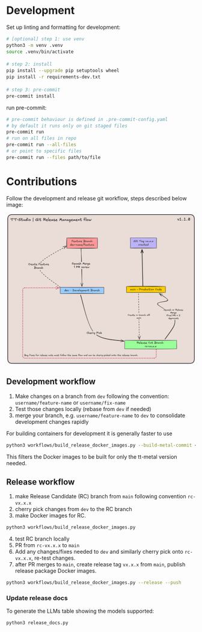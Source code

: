 # Development

Set up linting and formatting for development:
```bash
# [optional] step 1: use venv
python3 -m venv .venv
source .venv/bin/activate

# step 2: install
pip install --upgrade pip setuptools wheel
pip install -r requirements-dev.txt

# step 3: pre-commit
pre-commit install
```

run pre-commit:
```bash
# pre-commit behaviour is defined in .pre-commit-config.yaml
# by default it runs only on git staged files
pre-commit run
# run on all files in repo
pre-commit run --all-files
# or point to specific files
pre-commit run --files path/to/file
```

# Contributions

Follow the development and release git workflow, steps described below image:

![git workflow](git-workflow.png)

## Development workflow

1. Make changes on a branch from `dev` following the convention: `username/feature-name` or `username/fix-name`
2. Test those changes locally (rebase from `dev` if needed)
3. merge your branch, e.g. `username/feature-name` to `dev` to consolidate development changes rapidly

For building containers for development it is generally faster to use 
```bash
python3 workflows/build_release_docker_images.py --build-metal-commit <my_metal_commit_SHA_or_tag>
```
This filters the Docker images to be built for only the tt-metal version needed.

## Release workflow

1. make Release Candidate (RC) branch from `main` following convention `rc-vx.x.x`
2. cherry pick changes from `dev` to the RC branch
3. make Docker images for RC.
```bash
python3 workflows/build_release_docker_images.py
```
4. test RC branch locally
5. PR from `rc-vx.x.x` to `main`
6. Add any changes/fixes needed to `dev` and similarly cherry pick onto `rc-vx.x.x`, re-test changes.
7. after PR merges to `main`, create release tag `vx.x.x` from `main`, publish release package Docker images.
```bash
python3 workflows/build_release_docker_images.py --release --push
```

### Update release docs

To generate the LLMs table showing the models supported:
```bash
python3 release_docs.py
```
